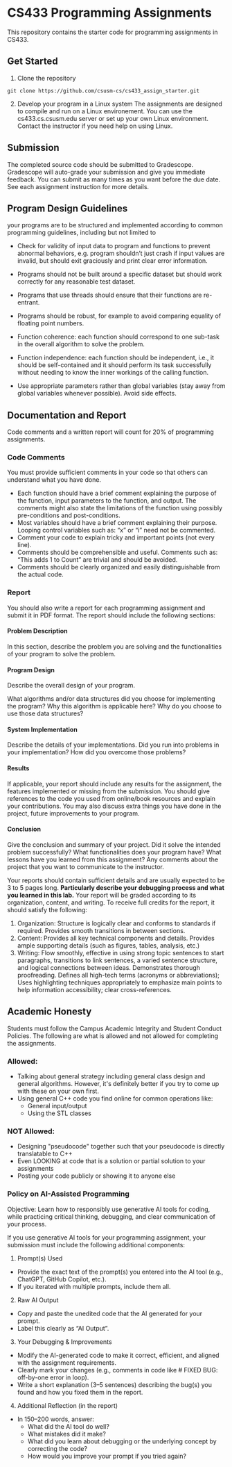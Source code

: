 ﻿# CS433 Programming Assignments
 This repository contains the starter code for programming assignments in CS433.
 ## Get Started
 1. Clone the repository
 ```
 git clone https://github.com/csusm-cs/cs433_assign_starter.git 
 ```
 2. Develop your program in a Linux system
The assignments are designed to compile and run on a Linux environement. You can use the cs433.cs.csusm.edu server or set up your own Linux environment. Contact the instructor if you need help on using Linux.

## Submission
The completed source code should be submitted to Gradescope. Gradescope will auto-grade your submission and give you immediate feedback. You can submit as many times as you want before the due date.  See each assignment instruction for more details.

## Program Design Guidelines
your programs are to be structured and implemented according to common programming guidelines, including but not limited to

- Check for validity of input data to program and functions to prevent abnormal behaviors,
e.g. program shouldn’t just crash if input values are invalid, but should exit graciously and
print clear error information.

- Programs should not be built around a specific dataset but should work correctly for any
reasonable test dataset.
- Programs that use threads should ensure that their functions are re-entrant.
- Programs should be robust, for example to avoid comparing equality of floating point
numbers.
- Function coherence: each function should correspond to one sub-task in the overall algorithm
to solve the problem.
- Function independence: each function should be independent, i.e., it should be self-contained
and it should perform its task successfully without needing to know the inner workings of
the calling function.
- Use appropriate parameters rather than global variables (stay away from global variables
whenever possible). Avoid side effects.

## Documentation and Report
Code comments and a written report will count for 20% of programming assignments.
### Code Comments
You must provide sufficient comments in your code so that others can understand what you have done. 
- Each function should have a brief comment explaining the purpose of the function, input parameters to the function, and output. The comments might also state the limitations of the function using possibly pre-conditions and post-conditions.
- Most variables should have a brief comment explaining their purpose. Looping control variables such as: “x” or “i” need not be commented.
- Comment your code to explain tricky and important points (not every line).
- Comments should be comprehensible and useful. Comments such as: “This adds 1 to Count” are trivial and should be avoided.
- Comments should be clearly organized and easily distinguishable from the actual code.
 
### Report
You should also write a report for each programming assignment and submit it in PDF format. The report should include the following sections:

#### Problem Description
In this section, describe the problem you are solving and the functionalities of your program to solve the problem.

#### Program Design
Describe the overall design of your program. 

What algorithms and/or data structures did you choose for implementing the program? Why this algorithm is applicable here?
Why do you choose to use those data structures?

#### System Implementation
Describe the details of your implementations. Did you run into problems in your implementation? How did you overcome those problems?

#### Results
If applicable, your report should include any results for the assignment, the features implemented or missing from the submission. 
You should give references to the code you used from online/book resources and explain your contributions. You may also discuss extra things you have done in the project, future improvements to your program.

#### Conclusion
Give the conclusion and summary of your project. Did it solve the intended problem successfully?  What functionalities does your program have? What lessons have you learned from this assignment? Any comments about the project that you want to communicate to the instructor. 

Your reports should contain sufficient details and are usually expected to be 3 to 5 pages long. **Particularly describe your debugging process and what you learned in this lab.** Your report will be graded according to its organization, content, and writing. To receive full credits for the report, it should satisfy the following:
1. Organization: Structure is logically clear and conforms to standards if required. Provides smooth transitions in between sections.
2. Content: Provides all key technical components and details. Provides ample supporting details (such as figures, tables, analysis, etc.)
3. Writing: Flow smoothly, effective in using strong topic sentences to start paragraphs, transitions to link sentences, a varied sentence structure, and logical connections between ideas. Demonstrates thorough proofreading. Defines all high-tech terms (acronyms or abbreviations); Uses highlighting techniques appropriately to emphasize main points to help information accessibility; clear cross-references.

 
## Academic Honesty
Students must follow the Campus Academic Integrity and Student Conduct Policies. The following are what is allowed and not allowed for completing the assignments. 
### Allowed:
- Talking about general strategy including general class design and general algorithms. However, it's definitely better if you try to come up with these on your own first.
- Using general C++ code you find online for common operations like:
  - General input/output
  - Using the STL classes
### NOT Allowed:
- Designing "pseudocode" together such that your pseudocode is directly translatable to C++
- Even LOOKING at code that is a solution or partial solution to your assignments
- Posting your code publicly or showing it to anyone else
### Policy on AI-Assisted Programming
Objective:
Learn how to responsibly use generative AI tools for coding, while practicing critical thinking, debugging, and clear communication of your process.

If you use generative AI tools for your programming assignment, your submission must include the following additional components:
1. Prompt(s) Used

 - Provide the exact text of the prompt(s) you entered into the AI tool (e.g., ChatGPT, GitHub Copilot, etc.).
 - If you iterated with multiple prompts, include them all.

2. Raw AI Output

 - Copy and paste the unedited code that the AI generated for your prompt.
 - Label this clearly as “AI Output”.

3. Your Debugging & Improvements
 - Modify the AI-generated code to make it correct, efficient, and aligned with the assignment requirements.
 - Clearly mark your changes (e.g., comments in code like # FIXED BUG: off-by-one error in loop).
 - Write a short explanation (3–5 sentences) describing the bug(s) you found and how you fixed them in the report.

4. Additional Reflection (in the report)

- In 150–200 words, answer:
  - What did the AI tool do well?
  - What mistakes did it make?
  - What did you learn about debugging or the underlying concept by correcting the code?
  - How would you improve your prompt if you tried again?


